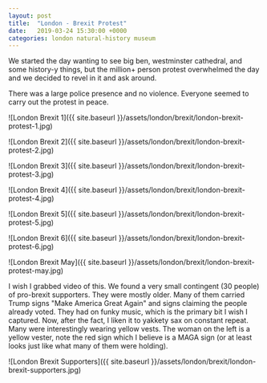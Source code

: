 ```yaml
---
layout: post
title:  "London - Brexit Protest"
date:   2019-03-24 15:30:00 +0000
categories: london natural-history museum
---
```


We started the day wanting to see big ben, westminster cathedral, and some history-y things, but
the million+ person protest overwhelmed the day and we decided to revel in it and ask around.

There was a large police presence and no violence. Everyone seemed to carry out the protest in peace.

![London Brexit 1]({{ site.baseurl }}/assets/london/brexit/london-brexit-protest-1.jpg)

![London Brexit 2]({{ site.baseurl }}/assets/london/brexit/london-brexit-protest-2.jpg)

![London Brexit 3]({{ site.baseurl }}/assets/london/brexit/london-brexit-protest-3.jpg)

![London Brexit 4]({{ site.baseurl }}/assets/london/brexit/london-brexit-protest-4.jpg)

![London Brexit 5]({{ site.baseurl }}/assets/london/brexit/london-brexit-protest-5.jpg)

![London Brexit 6]({{ site.baseurl }}/assets/london/brexit/london-brexit-protest-6.jpg)

![London Brexit May]({{ site.baseurl }}/assets/london/brexit/london-brexit-protest-may.jpg)

I wish I grabbed video of this. We found a very small contingent (30 people) of pro-brexit
supporters. They were mostly older. Many of them carried Trump signs "Make America Great Again"
and signs claiming the people already voted. They had on funky music, which is the primary bit
I wish I captured. Now, after the fact, I liken it to yakkety sax on constant repeat. Many were
interestingly wearing yellow vests. The woman on the left is a yellow vester, note the red sign
which I believe is a MAGA sign (or at least looks just like what many of them were holding).

![London Brexit Supporters]({{ site.baseurl }}/assets/london/brexit/london-brexit-supporters.jpg)
